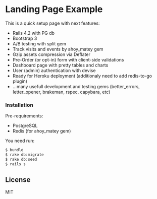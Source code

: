 # Landing Page Example

This is a quick setup page with next features:

* Rails 4.2 with PG db
* Bootstrap 3
* A/B testing with split gem
* Track visits and events by ahoy_matey gem
* Gzip assets compression via Deflater
* Pre-Order (or opt-in) form with client-side validations
* Dashboard page with pretty tables and charts
* User (admin) authentication with devise
* Ready for Heroku deployment (additionaly need to add redis-to-go plugin)
* ...many usefull development and testing gems (better_errors, letter_opener, brakeman, rspec, capybara, etc)

### Installation

Pre-requirements:

* PostgreSQL
* Redis (for ahoy_matey gem)

You need run:

```sh
$ bundle
$ rake db:migrate
$ rake db:seed
$ rails s
```

License
----

MIT
